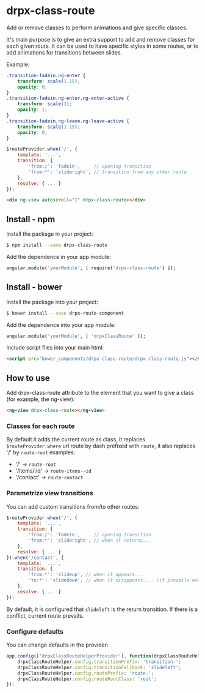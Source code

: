 # drpx-class-route
Add or remove classes to perform animations and give specific classes.

It's main purpose is to give an extra support to add and remove classes for each given route. It can be used to have specific styles in some routes, or to add animations for transitions between slides.

Example:

```css
.transition-fadein.ng-enter {
    transform: scale(1.15);
    opacity: 0;
}
.transition-fadein.ng-enter.ng-enter-active {
    transform: scale(1);
    opacity: 1;
}
.transition-fadein.ng-leave.ng-leave-active {
    transform: scale(1.15);
    opacity: 0;
}
```

```javascript
$routeProvider.when('/', {
    template: '...',
    transition: {
        'from:/': 'fadein',     // opening transition
        'from:*': 'slideright', // transition from any other route
    },
    resolve: { ... }
});
```

```html
<div ng-view autoscroll="1" drpx-class-route></div>
```

## Install - npm

Install the package in your project:

```bash
$ npm install --save drpx-class-route
```

Add the dependence in your app module:

```bash
angular.module('yourModule', [ require('drpx-class-route') ]);
```

## Install - bower

Install the package into your project:

```bash
$ bower install --save drpx-route-component
```

Add the dependence into your app module:

```bash
angular.module('yourModule', [ 'drpxClassRoute' ]);
```

Include script files into your main html:

```html
<script src="bower_components/drpx-class-route/drpx-class-route.js"></script>
```

## How to use

Add drpx-class-route attribute to the element that you want to give a class (for example, the ng-view):

```html
<ng-view drpx-class-route></ng-view>
```

### Classes for each route

By default it adds the current route as class, it replaces `$routeProvider.where` url route by dash prefixed with `route`, it also replaces '/' by `route-root` examples:

* '/' -> `route-root`
* '/items/:id' -> `route-items--id`
* '/contact' -> `route-contact`

### Parametrize view transitions

You can add custom transitions from/to other routes:

```javascript
$routeProvider.when('/', {
    template: '...',
    transition: {
        'from:/': 'fadein',     // opening transition
        'from:*': 'slideright', // when it returns...
    },
    resolve: { ... }
}).when('/contact', {
    template: '...',
    transition: {
        'from:*': 'slideup', // when it appears...
        'to:*': 'slidedown', // when it disappears.... (it prevails even in /)
    },
    resolve: { ... }
});
```

By default, it is configured that `slideleft` is the return transition.
If there is a conflict, current route prevails.

### Configure defaults

You can change defaults in the provider:

```javascript
app.config(['drpxClassRouteHelperProvider'], function(drpxClassRouteHelperProvider) {
    drpxClassRouteHelper.config.transitionPrefix: 'transition-';
    drpxClassRouteHelper.config.transitionFallback: 'slideleft';
    drpxClassRouteHelper.config.routePrefix: 'route-';
    drpxClassRouteHelper.config.routeRootClass: 'root';
});
```

